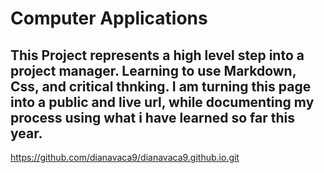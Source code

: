 # Computer Applications
## This Project represents a high level step into a project manager. Learning to use Markdown, Css, and critical thnking. I am turning this page into a public and live url, while documenting my process using what i have learned so far this year. 
https://github.com/dianavaca9/dianavaca9.github.io.git
